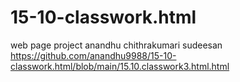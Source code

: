 # 15-10-classwork.html
web page project
anandhu chithrakumari sudeesan
https://github.com/anandhu9988/15-10-classwork.html/blob/main/15.10.classwork3.html.html

